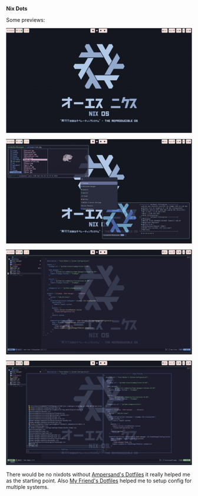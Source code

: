 **Nix Dots**

Some previews:

![wallpaper.png](./screenshots/wallpaper.png)

![fetch.png](./screenshots/fetch.png)

![neoim.png](./screenshots/neovim.png)

![neovim-search.png](./screenshots/neovim-search.png)

There would be no nixdots without [Ampersand's Dotfiles](https://github.com/Andrey0189/nixos-config) it really helped me as the starting point. Also [My Friend's Dotfiles](https://git.sr.ht/~fd/nix-configs) helped me to setup config for multiple systems.
